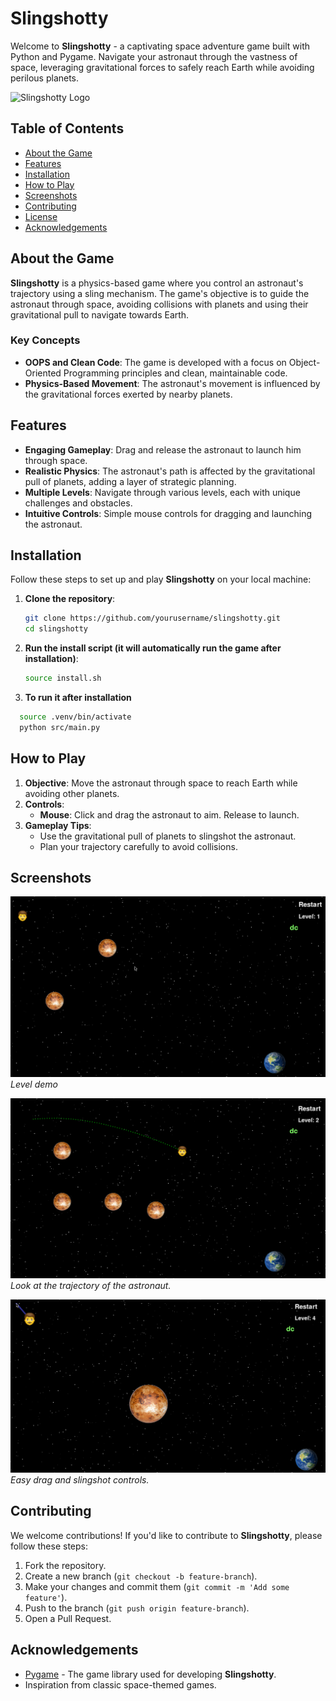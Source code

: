 # Slingshotty

Welcome to **Slingshotty** - a captivating space adventure game built with Python and Pygame. Navigate your astronaut through the vastness of space, leveraging gravitational forces to safely reach Earth while avoiding perilous planets.

![Slingshotty Logo](path_to_logo_image)

## Table of Contents
- [About the Game](#about-the-game)
- [Features](#features)
- [Installation](#installation)
- [How to Play](#how-to-play)
- [Screenshots](#screenshots)
- [Contributing](#contributing)
- [License](#license)
- [Acknowledgements](#acknowledgements)

## About the Game

**Slingshotty** is a physics-based game where you control an astronaut's trajectory using a sling mechanism. The game's objective is to guide the astronaut through space, avoiding collisions with planets and using their gravitational pull to navigate towards Earth.

### Key Concepts

- **OOPS and Clean Code**: The game is developed with a focus on Object-Oriented Programming principles and clean, maintainable code.
- **Physics-Based Movement**: The astronaut's movement is influenced by the gravitational forces exerted by nearby planets.

## Features

- **Engaging Gameplay**: Drag and release the astronaut to launch him through space.
- **Realistic Physics**: The astronaut's path is affected by the gravitational pull of planets, adding a layer of strategic planning.
- **Multiple Levels**: Navigate through various levels, each with unique challenges and obstacles.
- **Intuitive Controls**: Simple mouse controls for dragging and launching the astronaut.

## Installation

Follow these steps to set up and play **Slingshotty** on your local machine:

1. **Clone the repository**:
    ```sh
    git clone https://github.com/yourusername/slingshotty.git
    cd slingshotty
    ```

2. **Run the install script (it will automatically run the game after installation)**:
    ```sh
    source install.sh
    ```
3. **To run it after installation**
  ```sh
    source .venv/bin/activate
    python src/main.py
  ```

## How to Play

1. **Objective**: Move the astronaut through space to reach Earth while avoiding other planets.
2. **Controls**:
    - **Mouse**: Click and drag the astronaut to aim. Release to launch.
3. **Gameplay Tips**:
    - Use the gravitational pull of planets to slingshot the astronaut.
    - Plan your trajectory carefully to avoid collisions.

## Screenshots

![Gameplay Screenshot 1](./screenshots/image_1.png)
*Level demo*

![Gameplay Screenshot 2](./screenshots/image_2.png)
*Look at the trajectory of the astronaut.*

![Gameplay Screenshot 3](./screenshots/image_3.png)
*Easy drag and slingshot controls.*

## Contributing

We welcome contributions! If you'd like to contribute to **Slingshotty**, please follow these steps:

1. Fork the repository.
2. Create a new branch (`git checkout -b feature-branch`).
3. Make your changes and commit them (`git commit -m 'Add some feature'`).
4. Push to the branch (`git push origin feature-branch`).
5. Open a Pull Request.

## Acknowledgements

- [Pygame](https://www.pygame.org/) - The game library used for developing **Slingshotty**.
- Inspiration from classic space-themed games.
